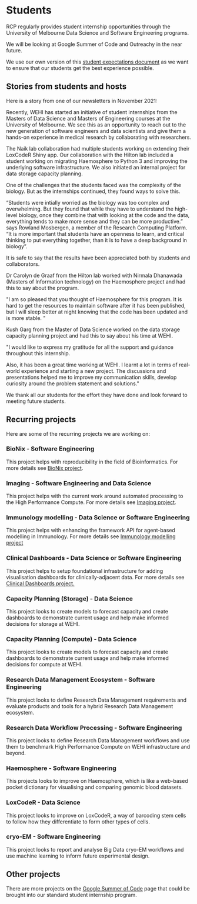 # Students

RCP regularly provides student internship opportunities through the University of Melbourne Data Science and Software Engineering programs.

We will be looking at Google Summer of Code and Outreachy in the near future.

We use our own version of this [student expectations document](https://www.practicaldiversity.org/2022/01/19/student-expectations-document/) as we want to ensure that our students get the best experience possible.

## Stories from students and hosts

Here is a story from one of our newsletters in November 2021:

Recently, WEHI has started an initiative of student internships from the Masters of Data Science and Masters of Engineering courses at the University of Melbourne. We see this as an opportunity to reach out to the new generation of software engineers and data scientists and give them a hands-on experience in medical research by collaborating with researchers. 

The Naik lab collaboration had multiple students working on extending their LoxCodeR Shiny app. Our collaboration with the Hilton lab included a student working on migrating Haemosphere to Python 3 and improving the underlying software infrastructure. We also initiated an internal project for data storage capacity planning. 

One of the challenges that the students faced was the complexity of the biology. But as the internships continued, they found ways to solve this. 

“Students were intially worried as the biology was too complex and overwhelming. But they found that while they have to understand the high-level biology, once they combine that with looking at the code and the data, everything tends to make more sense and they can be more productive.” says Rowland Mosbergen, a member of the Research Computing Platform. “It is more important that students have an openness to learn, and critical thinking to put everything together, than it is to have a deep background in biology”. 

It is safe to say that the results have been appreciated both by students and collaborators. 

Dr Carolyn de Graaf from the Hilton lab worked with Nirmala Dhanawada (Masters of Information technology) on the Haemosphere project and had this to say about the program. 

"I am so pleased that you thought of Haemosphere for this program. It is hard to get the resources to maintain software after it has been published, but I will sleep better at night knowing that the code has been updated and is more stable. "

Kush Garg from the Master of Data Science worked on the data storage capacity planning project and had this to say about his time at WEHI. 

"I would like to express my gratitude for all the support and guidance throughout this internship. 

Also, it has been a great time working at WEHI. I learnt a lot in terms of real-world experience and starting a new project. The discussions and presentations helped me to improve my communication skills, develop curiosity around the problem statement and solutions." 

We thank all our students for the effort they have done and look forward to meeting future students. 

## Recurring projects

Here are some of the recurring projects we are working on:

### BioNix - Software Engineering
This project helps with reproducibility in the field of Bioinformatics. For more details see [BioNix project](student-bionix).

### Imaging - Software Engineering and Data Science
This project helps with the current work around automated processing to the High Performance Compute. For more details see [Imaging project](student-imaging).

### Immunology modelling - Data Science or Software Engineering
This project helps with enhancing the framework API for agent-based modelling in Immunology. For more details see [Immunology modelling project](student-immunology-modelling)

### Clinical Dashboards - Data Science or Software Engineering
This project helps to setup foundational infrastructure for adding visualisation dashboards for clinically-adjacent data. For more details see [Clinical Dashboards project.](student-clinical-dashboards)

### Capacity Planning (Storage) - Data Science
This project looks to create models to forecast capacity and create dashboards to demonstrate current usage and help make informed decisions for storage at WEHI.  

### Capacity Planning (Compute) - Data Science
This project looks to create models to forecast capacity and create dashboards to demonstrate current usage and help make informed decisions for compute at WEHI.

### Research Data Management Ecosystem - Software Engineering
This project looks to define Research Data Management requirements and evaluate products and tools for a hybrid Research Data Management ecosystem. 

### Research Data Workflow Processing - Software Engineering
This project looks to define Research Data Management workflows and use them to benchmark High Performance Compute on WEHI infrastructure and beyond.

### Haemosphere - Software Engineering
This projects looks to improve on Haemosphere, which is like a web-based pocket dictionary for visualising and comparing genomic blood datasets.

### LoxCodeR - Data Science
This project looks to improve on LoxCodeR, a way of barcoding stem cells to follow how they differentiate to form other types of cells.

### cryo-EM - Software Engineering
This project looks to report and analyse Big Data cryo-EM workflows and use machine learning to inform future experimental design.



## Other projects

There are more projects on the [Google Summer of Code](gsoc) page that could be brought into our standard student internship program.
